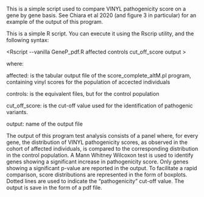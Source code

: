 This is a simple script used to compare VINYL pathogenicity score on a gene by gene basis. 
See Chiara et al 2020 (and figure 3 in particular) for an example of the output of this program.

This is a simple R script. You can execute it using the Rscrip utility, and the following syntax:

<Rscript --vanilla GeneP_pdf.R affected controls cut_off_score output >

where:

affected: is the tabular output file of the score_complete_altM.pl program, containing vinyl scores for the population of  accected individuals

controls: is the equivalent files, but for the control population
  
cut_off_score: is the cut-off value used for the identification of pathogenic variants.
  
output: name of the output file


The output of this program test analysis consists of a panel where, for every gene, the distribution  of VINYL  pathogenicity scores, as observed in the cohort of affected individuals, is  compared to the corresponding distribution in the control population. 
A Mann Whitney Wilcoxon test is used to identify genes showing a significant increase in pathogenicity score. Only genes showing a significant p-value are reported in the output. To facilitate a rapid comparison, score distributions are represented in the form of  boxplots. Dotted lines are used to indicate the “pathogenicity” cut-off value. 
The output is save in the form of a pdf file.
